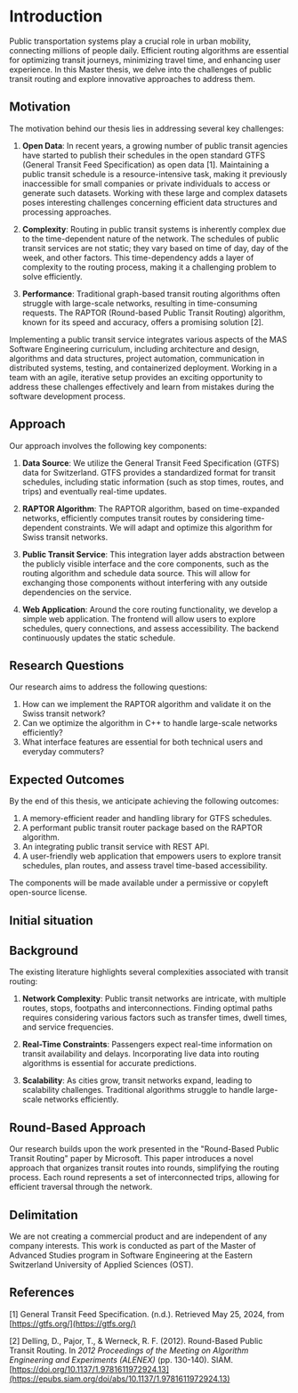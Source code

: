 # Introduction

Public transportation systems play a crucial role in urban mobility, connecting millions of people daily. Efficient
routing algorithms are essential for optimizing transit journeys, minimizing travel time, and enhancing user experience.
In this Master thesis, we delve into the challenges of public transit routing and explore innovative approaches to
address them.

## Motivation

The motivation behind our thesis lies in addressing several key challenges:

1. **Open Data**: In recent years, a growing number of public transit agencies have started to publish their schedules
   in the open standard GTFS (General Transit Feed Specification) as open data [1]. Maintaining a public transit
   schedule is
   a resource-intensive task, making it previously inaccessible for small companies or private individuals to access or
   generate such datasets. Working with these large and complex datasets poses interesting challenges concerning
   efficient data structures and processing approaches.

2. **Complexity**: Routing in public transit systems is inherently complex due to the time-dependent nature of the
   network. The schedules of public transit services are not static; they vary based on time of day, day of the week,
   and other factors. This time-dependency adds a layer of complexity to the routing process, making it a challenging
   problem to solve efficiently.

3. **Performance**: Traditional graph-based transit routing algorithms often struggle with large-scale networks,
   resulting in time-consuming requests. The RAPTOR (Round-based Public Transit Routing) algorithm, known for its speed
   and accuracy, offers a promising solution [2].

Implementing a public transit service integrates various aspects of the MAS Software Engineering curriculum, including
architecture and design, algorithms and data structures, project automation, communication in distributed systems,
testing, and containerized deployment. Working in a team with an agile, iterative setup provides an exciting opportunity
to address these challenges effectively and learn from mistakes during the software development process.

## Approach

Our approach involves the following key components:

1. **Data Source**: We utilize the General Transit Feed Specification (GTFS) data for Switzerland. GTFS provides a
   standardized format for transit schedules, including static information (such as stop times, routes, and trips) and
   eventually real-time updates.

2. **RAPTOR Algorithm**: The RAPTOR algorithm, based on time-expanded networks, efficiently computes transit routes by
   considering time-dependent constraints. We will adapt and optimize this algorithm for Swiss transit networks.

3. **Public Transit Service**: This integration layer adds abstraction between the publicly visible interface and the
   core components, such as the routing algorithm and schedule data source. This will allow for exchanging those
   components without interfering with any outside dependencies on the service.

4. **Web Application**: Around the core routing functionality, we develop a simple web application. The frontend will
   allow users to explore schedules, query connections, and assess accessibility. The backend continuously updates the
   static schedule.

## Research Questions

Our research aims to address the following questions:

1. How can we implement the RAPTOR algorithm and validate it on the Swiss transit network?
2. Can we optimize the algorithm in C++ to handle large-scale networks efficiently?
3. What interface features are essential for both technical users and everyday commuters?

## Expected Outcomes

By the end of this thesis, we anticipate achieving the following outcomes:

1. A memory-efficient reader and handling library for GTFS schedules.
2. A performant public transit router package based on the RAPTOR algorithm.
3. An integrating public transit service with REST API.
4. A user-friendly web application that empowers users to explore transit schedules, plan routes, and assess travel
   time-based accessibility.

The components will be made available under a permissive or copyleft open-source license.

## Initial situation

## Background

The existing literature highlights several complexities associated with transit routing:

1. **Network Complexity**: Public transit networks are intricate, with multiple routes, stops, footpaths and
   interconnections. Finding optimal paths requires considering various factors such as transfer times, dwell times, and
   service frequencies.

2. **Real-Time Constraints**: Passengers expect real-time information on transit availability and delays. Incorporating
   live data into routing algorithms is essential for accurate predictions.

3. **Scalability**: As cities grow, transit networks expand, leading to scalability challenges. Traditional algorithms
   struggle to handle large-scale networks efficiently.

## Round-Based Approach

Our research builds upon the work presented in the "Round-Based Public Transit Routing" paper by
Microsoft. This paper introduces a novel approach that organizes transit routes into rounds, simplifying the routing
process. Each round represents a set of interconnected trips, allowing for efficient traversal through the network.

## Delimitation

We are not creating a commercial product and are independent of any company interests. This work is conducted as part
of the Master of Advanced Studies program in Software Engineering at the Eastern Switzerland University of Applied
Sciences (OST).

## References

[1] General Transit Feed Specification. (n.d.). Retrieved May 25, 2024, from [https://gtfs.org/](https://gtfs.org/)

[2] Delling, D., Pajor, T., & Werneck, R. F. (2012). Round-Based Public Transit Routing. In *2012 Proceedings of the
Meeting on Algorithm Engineering and Experiments (ALENEX)* (pp. 130-140).
SIAM. [https://doi.org/10.1137/1.9781611972924.13](https://epubs.siam.org/doi/abs/10.1137/1.9781611972924.13)
